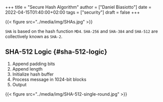 +++
title = "Secure Hash Algorithm"
author = ["Daniel Biasiotto"]
date = 2022-04-15T01:40:00+02:00
tags = ["security"]
draft = false
+++

{{< figure src="../media/img/SHAs.jpg" >}}

`SHA` is based on the hash function `MD4`.
`SHA-256` and `SHA-384` and `SHA-512` are collectively known as `SHA-2`.


## SHA-512 Logic {#sha-512-logic}

1.  Append padding bits
2.  Append length
3.  Initialize hash buffer
4.  Process message in 1024-bit blocks
5.  Output

{{< figure src="../media/img/SHA-512-single-round.jpg" >}}

